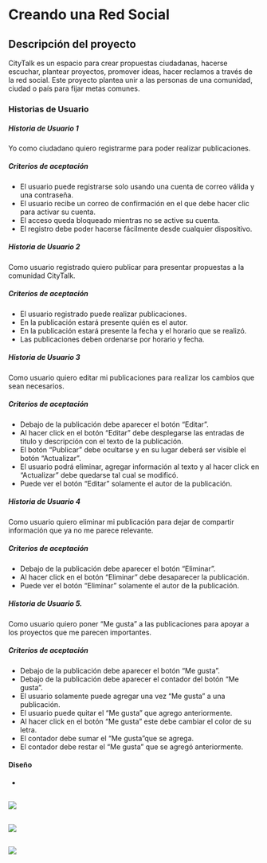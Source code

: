 # Creando una Red Social

## Descripción del proyecto
CityTalk es un espacio para crear propuestas ciudadanas, hacerse escuchar, plantear proyectos, promover ideas, hacer reclamos a través de la red social. Este proyecto plantea unir a las personas de una comunidad, ciudad o país para fijar metas comunes. 

### Historias de Usuario
##### Historia de Usuario 1
Yo como ciudadano quiero registrarme para poder realizar publicaciones.
##### Criterios de aceptación 
-	El usuario puede registrarse solo usando una cuenta de correo válida y una contraseña.
-	El usuario recibe un correo de confirmación en el que debe hacer clic para activar su cuenta.
-	El acceso queda bloqueado mientras no se active su cuenta. 
-	El registro debe poder hacerse fácilmente desde cualquier dispositivo. 


##### Historia de Usuario 2
Como usuario registrado quiero  publicar para presentar propuestas a la comunidad CityTalk.
##### Criterios de aceptación 
-	El usuario registrado puede realizar publicaciones.
-	En la publicación estará presente quién es el autor. 
-	En la publicación estará  presente la fecha y el horario que se realizó. 
-	Las publicaciones deben ordenarse por horario y fecha.


##### Historia de Usuario 3
Como usuario quiero  editar mi publicaciones para  realizar los cambios que sean necesarios.
##### Criterios de aceptación 
-	Debajo de la publicación debe aparecer el botón “Editar”.
-	Al hacer click en el botón “Editar” debe desplegarse las entradas de titulo y descripción con el texto de la publicación. 
-	El botón “Publicar” debe ocultarse y en su lugar deberá ser visible el botón “Actualizar”.
-	El usuario podrá eliminar, agregar información al texto y al hacer click en “Actualizar” debe quedarse tal cual se modificó. 
-	Puede ver el botón “Editar” solamente el autor de la publicación. 
 
##### Historia de Usuario 4
Como usuario quiero eliminar mi publicación para dejar de compartir información que ya no me parece relevante.
##### Criterios de aceptación 
-	Debajo de la publicación debe aparecer el botón “Eliminar”.
-	Al hacer click en el botón “Eliminar” debe desaparecer la publicación. 
-	Puede ver el botón “Eliminar” solamente el autor de la publicación. 

##### Historia de Usuario 5.
Como usuario quiero poner “Me gusta” a las publicaciones para apoyar a los proyectos que me parecen importantes.
##### Criterios de aceptación 
-	Debajo de la publicación debe aparecer el botón “Me gusta”.
-	Debajo de la publicación debe aparecer el contador del botón “Me gusta”.
-	El usuario solamente puede agregar una vez “Me gusta” a una publicación.
-	El usuario puede quitar el “Me gusta” que agrego anteriormente.
-	Al hacer click en el botón “Me gusta” este debe cambiar el color de su letra. 
-	El contador debe sumar el “Me gusta”que  se agrega.
-	El contador debe restar el “Me gusta” que se agregó anteriormente.

#### Diseño

-
![](https://i.ibb.co/VwR6NBx/Movil1.png)
-
![](https://i.ibb.co/gJGCmDD/Movil2.png)
-
![](https://i.ibb.co/thbS7c3/Movil3.png)
-

